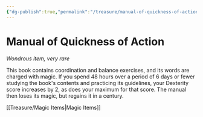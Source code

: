 ```yaml
---
{"dg-publish":true,"permalink":"/treasure/manual-of-quickness-of-action/","dgHomeLink":false,"dgPassFrontmatter":true}
---
```



# Manual of Quickness of Action

*Wondrous item, very rare*

This book contains coordination and balance exercises, and its words are charged with magic. If you spend 48 hours over a period of 6 days or fewer studying the book's contents and practicing its guidelines, your Dexterity score increases by 2, as does your maximum for that score. The manual then loses its magic, but regains it in a century.


[[Treasure/Magic Items|Magic Items]]